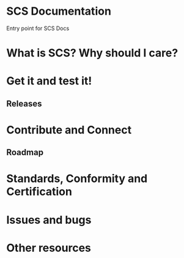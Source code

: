 # SCS Documentation
Entry point for SCS Docs

# What is SCS? Why should I care?

# Get it and test it!

## Releases

# Contribute and Connect

## Roadmap

# Standards, Conformity and Certification

# Issues and bugs

# Other resources
